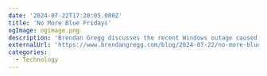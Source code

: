 ```yaml
---
date: '2024-07-22T17:20:05.000Z'
title: 'No More Blue Fridays'
ogImage: ogimage.png
description: 'Brendan Gregg discusses the recent Windows outage caused by a kernel update and advocates for eBPF to prevent such crashes, enhancing software reliability in Linux and Windows'
externalUrl: 'https://www.brendangregg.com/blog/2024-07-22/no-more-blue-fridays.html'
categories:
  - Technology
---
```

